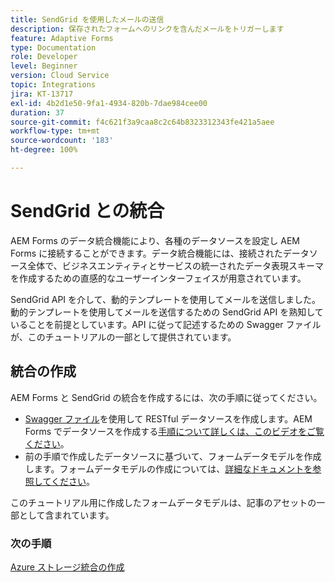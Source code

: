```yaml
---
title: SendGrid を使用したメールの送信
description: 保存されたフォームへのリンクを含んだメールをトリガーします
feature: Adaptive Forms
type: Documentation
role: Developer
level: Beginner
version: Cloud Service
topic: Integrations
jira: KT-13717
exl-id: 4b2d1e50-9fa1-4934-820b-7dae984cee00
duration: 37
source-git-commit: f4c621f3a9caa8c2c64b8323312343fe421a5aee
workflow-type: tm+mt
source-wordcount: '183'
ht-degree: 100%

---
```


# SendGrid との統合

AEM Forms のデータ統合機能により、各種のデータソースを設定し AEM Forms に接続することができます。データ統合機能には、接続されたデータソース全体で、ビジネスエンティティとサービスの統一されたデータ表現スキーマを作成するための直感的なユーザーインターフェイスが用意されています。

SendGrid API を介して、動的テンプレートを使用してメールを送信しました。動的テンプレートを使用してメールを送信するための SendGrid API を熟知していることを前提としています。API に従って記述するための Swagger ファイルが、このチュートリアルの一部として提供されています。

## 統合の作成

AEM Forms と SendGrid の統合を作成するには、次の手順に従ってください。

* [Swagger ファイル](./assets/SendGridWithDynamicTemplate.yaml)を使用して RESTful データソースを作成します。AEM Forms でデータソースを作成する[手順について詳しくは、このビデオをご覧ください](https://experienceleague.adobe.com/docs/experience-manager-learn/forms/ic-web-channel-tutorial/parttwo.html?lang=ja)。
* 前の手順で作成したデータソースに基づいて、フォームデータモデルを作成します。フォームデータモデルの作成については、[詳細なドキュメントを参照してください](https://experienceleague.adobe.com/docs/experience-manager-cloud-service/content/forms/integrate/use-form-data-model/create-form-data-models.html?lang=ja)。

このチュートリアル用に作成したフォームデータモデルは、記事のアセットの一部として含まれています。

### 次の手順

[Azure ストレージ統合の作成](./create-fdm.md)
